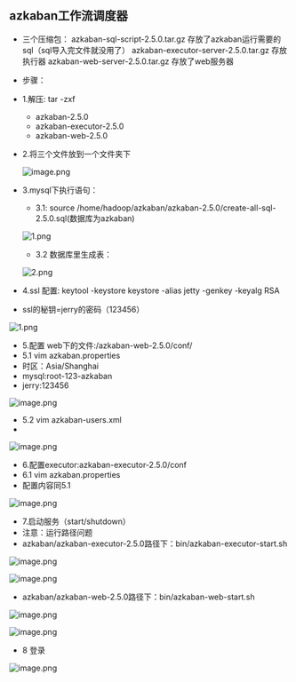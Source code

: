 ## azkaban工作流调度器

* 三个压缩包：
azkaban-sql-script-2.5.0.tar.gz   存放了azkaban运行需要的sql（sql导入完文件就没用了）
azkaban-executor-server-2.5.0.tar.gz 存放执行器
azkaban-web-server-2.5.0.tar.gz 存放了web服务器

* 步骤：
* 1.解压: tar -zxf 
  * azkaban-2.5.0
  * azkaban-executor-2.5.0
  * azkaban-web-2.5.0
* 2.将三个文件放到一个文件夹下

  ![image.png](https://upload-images.jianshu.io/upload_images/14466577-393430c49e1f3a09.png?imageMogr2/auto-orient/strip%7CimageView2/2/w/1240)

* 3.mysql下执行语句：
  * 3.1: source /home/hadoop/azkaban/azkaban-2.5.0/create-all-sql-2.5.0.sql(数据库为azkaban)

  ![1.png](https://upload-images.jianshu.io/upload_images/14465950-147874b28ef63e80.png?imageMogr2/auto-orient/strip%7CimageView2/2/w/1240)
  
  * 3.2 数据库里生成表：
  
  ![2.png](https://upload-images.jianshu.io/upload_images/14465950-e858e16797a25f42.png?imageMogr2/auto-orient/strip%7CimageView2/2/w/1240)

* 4.ssl 配置: keytool -keystore keystore -alias jetty -genkey -keyalg RSA
 * ssl的秘钥=jerry的密码（123456）
 
  ![1.png](https://upload-images.jianshu.io/upload_images/14465950-0f326339302f4333.png?imageMogr2/auto-orient/strip%7CimageView2/2/w/1240)

* 5.配置 web下的文件:/azkaban-web-2.5.0/conf/
 * 5.1 vim azkaban.properties
  * 时区：Asia/Shanghai
  * mysql:root-123-azkaban
  * jerry:123456
 
  ![image.png](https://upload-images.jianshu.io/upload_images/14466577-a98c1a0c59bae5c8.png?imageMogr2/auto-orient/strip%7CimageView2/2/w/1240)

* 5.2 vim azkaban-users.xml
 * <user username="admin" password="admin" roles="admin,metrics" />
 
  ![image.png](https://upload-images.jianshu.io/upload_images/14466577-b868f85d39739c9e.png?imageMogr2/auto-orient/strip%7CimageView2/2/w/1240)
  
* 6.配置executor:azkaban-executor-2.5.0/conf
 * 6.1 vim azkaban.properties
 * 配置内容同5.1
 
  ![image.png](https://upload-images.jianshu.io/upload_images/14466577-bd6a068b5b03814f.png?imageMogr2/auto-orient/strip%7CimageView2/2/w/1240)

* 7.启动服务（start/shutdown）
 * 注意：运行路径问题
 * azkaban/azkaban-executor-2.5.0路径下：bin/azkaban-executor-start.sh
 
  ![image.png](https://upload-images.jianshu.io/upload_images/14466577-a4819c13c27b1f52.png?imageMogr2/auto-orient/strip%7CimageView2/2/w/1240)
  
  ![image.png](https://upload-images.jianshu.io/upload_images/14466577-8c72e32fceda9bc8.png?imageMogr2/auto-orient/strip%7CimageView2/2/w/1240)
  
 * azkaban/azkaban-web-2.5.0路径下：bin/azkaban-web-start.sh
  
  ![image.png](https://upload-images.jianshu.io/upload_images/14466577-104790922d686c78.png?imageMogr2/auto-orient/strip%7CimageView2/2/w/1240)
  
  ![image.png](https://upload-images.jianshu.io/upload_images/14466577-fdc4f5d7e81bc87b.png?imageMogr2/auto-orient/strip%7CimageView2/2/w/1240)


* 8 登录

 ![image.png](https://upload-images.jianshu.io/upload_images/14466577-98edbbf1ab966998.png?imageMogr2/auto-orient/strip%7CimageView2/2/w/1240)
 

 

 

 



 
 
